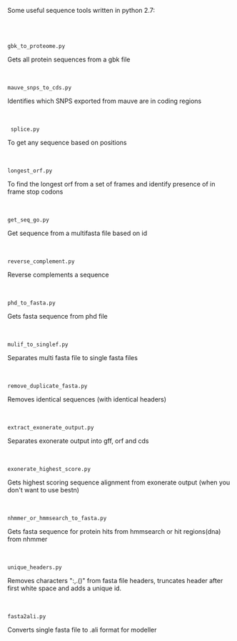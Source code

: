Some useful sequence tools written in python 2.7:<br /> <br /> <br /> <br /> 

	gbk_to_proteome.py
Gets all protein sequences from a gbk file  <br /> <br /> <br /> 

	mauve_snps_to_cds.py
Identifies which SNPS exported from mauve are in coding regions <br /> <br /> <br /> 
															
	 splice.py
To get any sequence based on positions <br /> <br /> <br /> 

	longest_orf.py
To find the longest orf from a set of frames and identify presence of in frame stop codons <br /> <br /> <br />

	get_seq_go.py
Get sequence from a multifasta file based on id <br /> <br /> <br /> 

	reverse_complement.py
Reverse complements a sequence <br /> <br /> <br /> 

	phd_to_fasta.py
Gets fasta sequence from phd file <br /> <br /> <br /> 

	mulif_to_singlef.py
Separates multi fasta file to single fasta files <br /> <br /> <br />

	remove_duplicate_fasta.py
Removes identical sequences (with identical headers) <br /> <br /> <br /> 

	extract_exonerate_output.py
Separates exonerate output into gff, orf and cds <br /> <br /> <br /> 

	exonerate_highest_score.py
Gets highest scoring sequence alignment from exonerate output (when you don't want to use bestn) <br /> <br /> <br />

	nhmmer_or_hmmsearch_to_fasta.py

Gets fasta sequence for protein hits from hmmsearch or hit regions(dna) from nhmmer <br /> <br /> <br /> 

	unique_headers.py
	
Removes characters ":,.()" from fasta file headers, truncates header after first white space and adds a unique id.<br /> <br /> <br /> 

	fasta2ali.py
	
Converts single fasta file to .ali format for modeller <br /> <br /> <br /> 

